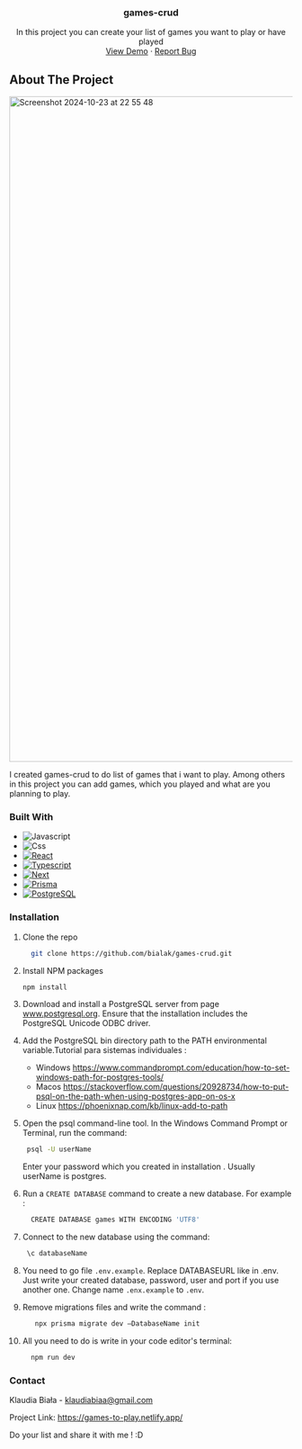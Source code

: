 <h3 align="center">games-crud</h3>
  <p align="center">
    In this project you can create your list of games you want to play or have played
    <br />
    <a href="https://games-to-play.netlify.app/">View Demo</a>
    ·
    <a href="https://github.com/bialak/game-crud/issues/new">Report Bug</a>
  </p>
</div>

## About The Project

<img width="1183" alt="Screenshot 2024-10-23 at 22 55 48" src="https://github.com/user-attachments/assets/ff2329d1-61f2-423e-b1bc-a55b1cc3def5">


I created games-crud to do list of games that i want to play. Among others in this project you can add games, which you played and what are you planning to play.


### Built With

* ![Javascript][Javacript-logo]
* ![Css][Css-logo]
* [![React][React.js]][React-url]
* [![Typescript][Typescript-logo]][Typescript-url]
* [![Next][Next.js]][Next-url]
* [![Prisma][Prisma-logo]][Prisma-url]
* [![PostgreSQL][PostgreSQL-logo]][PostgreSQL-url]


### Installation

1. Clone the repo
   ```sh
     git clone https://github.com/bialak/games-crud.git 
   ```
2. Install NPM packages
   ```sh
   npm install
   ```
3. Download and install a PostgreSQL server from page www.postgresql.org. Ensure that the installation includes the PostgreSQL Unicode ODBC driver.
4. Add the PostgreSQL bin directory path to the PATH environmental variable.Tutorial para sistemas individuales :
   
   - Windows https://www.commandprompt.com/education/how-to-set-windows-path-for-postgres-tools/
   - Macos https://stackoverflow.com/questions/20928734/how-to-put-psql-on-the-path-when-using-postgres-app-on-os-x
   - Linux https://phoenixnap.com/kb/linux-add-to-path
  
5. Open the psql command-line tool. In the Windows Command Prompt or Terminal, run the command:
    ```sh
     psql -U userName
   ```
   Enter your password which you created in installation . Usually userName is postgres.
6. Run a `CREATE DATABASE` command to create a new database. For example :
    ```sh
      CREATE DATABASE games WITH ENCODING 'UTF8'
   ```
7. Connect to the new database using the command:
   ```sh
    \c databaseName
   ```
8. You need to go file `.env.example`. Replace DATABASEURL like in .env. Just write your created database, password, user and port if you use another one. Change name `.enx.example` to `.env`.
9. Remove migrations files and write the command :
   ```sh
      npx prisma migrate dev –DatabaseName init
   ```
10. All you need to do is write in your code editor's terminal:
    ```sh
      npm run dev
     ```



   
### Contact

Klaudia Biała - klaudiabiaa@gmail.com

Project Link: https://games-to-play.netlify.app/



[Next.js]: https://img.shields.io/badge/next.js-000000?style=for-the-badge&logo=nextdotjs&logoColor=white
[Next-url]: https://nextjs.org/
[React.js]: https://img.shields.io/badge/React-20232A?style=for-the-badge&logo=react&logoColor=61DAFB
[React-url]: https://reactjs.org/
[Javacript-logo]: https://img.shields.io/badge/javascript-%23323330.svg?style=for-the-badge&logo=javascript&logoColor=F7DF1E
[Css-logo]: https://img.shields.io/badge/CSS-%231572B6.svg?style=for-the-badge&logo=CSS3&logoColor=white
[Typescript-logo]: https://img.shields.io/badge/TypeScript-%23007ACC.svg?style=for-the-badge&logo=TypeScript&logoColor=white
[Typescript-url]: https://www.typescriptlang.org/
[Prisma-logo]: https://img.shields.io/badge/prisma-000000?style=for-the-badge&logo=Prisma&logoColor=white
[Prisma-url]: https://www.prisma.io/
[PostgreSQL-logo]: https://img.shields.io/badge/PostgreSQL-336791?style=for-the-badge&logo=PostgreSQL&logoColor=white
[PostgreSQL-url]: https://www.postgresql.org/

Do your list and share it with me ! :D 
